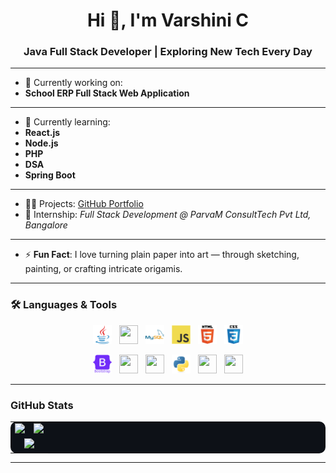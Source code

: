 <h1 align="center">Hi 👋, I'm Varshini C</h1>
<h3 align="center">Java Full Stack Developer | Exploring New Tech Every Day</h3>

---

- 🔭 Currently working on:
- **School ERP Full Stack Web Application**
---

- 🌱 Currently learning:
- **React.js**
- **Node.js**
- **PHP**
- **DSA**
- **Spring Boot**
---

- 👨‍💻 Projects: [GitHub Portfolio](https://github.com/VarshiniC28/GECH_VARSHINIC_2025.git)  
- 📄 Internship: *Full Stack Development @ ParvaM ConsultTech Pvt Ltd, Bangalore*

---
- ⚡ **Fun Fact**: I love turning plain paper into art — through sketching, painting, or crafting intricate origamis.

---

### 🛠️ Languages & Tools

<p align="center">
  <a href="https://www.java.com"><img src="https://raw.githubusercontent.com/devicons/devicon/master/icons/java/java-original.svg" width="30" height="30"/></a>&nbsp;&nbsp;
  <a href="https://spring.io/"><img src="https://www.vectorlogo.zone/logos/springio/springio-icon.svg" width="30" height="30"/></a>&nbsp;&nbsp;
  <a href="https://www.mysql.com/"><img src="https://raw.githubusercontent.com/devicons/devicon/master/icons/mysql/mysql-original-wordmark.svg" width="30" height="30"/></a>&nbsp;&nbsp;
  <a href="https://developer.mozilla.org/en-US/docs/Web/JavaScript"><img src="https://raw.githubusercontent.com/devicons/devicon/master/icons/javascript/javascript-original.svg" width="30" height="30"/></a>&nbsp;&nbsp;
  <a href="https://www.w3.org/html/"><img src="https://raw.githubusercontent.com/devicons/devicon/master/icons/html5/html5-original-wordmark.svg" width="30" height="30"/></a>&nbsp;&nbsp;
  <a href="https://www.w3schools.com/css/"><img src="https://raw.githubusercontent.com/devicons/devicon/master/icons/css3/css3-original-wordmark.svg" width="30" height="30"/></a>
</p>

<p align="center">
  <a href="https://getbootstrap.com"><img src="https://raw.githubusercontent.com/devicons/devicon/master/icons/bootstrap/bootstrap-plain-wordmark.svg" width="30" height="30"/></a>&nbsp;&nbsp;
  <a href="https://git-scm.com/"><img src="https://www.vectorlogo.zone/logos/git-scm/git-scm-icon.svg" width="30" height="30"/></a>&nbsp;&nbsp;
  <a href="https://postman.com"><img src="https://www.vectorlogo.zone/logos/getpostman/getpostman-icon.svg" width="30" height="30"/></a>&nbsp;&nbsp;
  <a href="https://www.python.org"><img src="https://raw.githubusercontent.com/devicons/devicon/master/icons/python/python-original.svg" width="30" height="30"/></a>&nbsp;&nbsp;
  <a href="https://www.mathworks.com/"><img src="https://upload.wikimedia.org/wikipedia/commons/2/21/Matlab_Logo.png" width="30" height="30"/></a>&nbsp;&nbsp;
  <a href="https://www.figma.com/"><img src="https://www.vectorlogo.zone/logos/figma/figma-icon.svg" width="30" height="30"/></a>
</p>

---

### GitHub Stats

<div align="center" style="background-color:#0d1117; border-radius: 10px;">

<table>
  <tr>
    <td>
      <img src="https://github-readme-stats.vercel.app/api?username=varshinic28&show_icons=true&theme=dark&hide_border=true" width="300"/>
    </td>
    <td>
      <img src="https://github-readme-stats.vercel.app/api/top-langs/?username=varshinic28&layout=compact&theme=dark&hide_border=true" width="300"/>
    </td>
  </tr>
  <tr>
    <td colspan="2" align="center">
      <img src="https://github-readme-streak-stats.herokuapp.com/?user=varshinic28&theme=dark&hide_border=true" width="620"/>
    </td>
  </tr>
</table>

</div>

---
